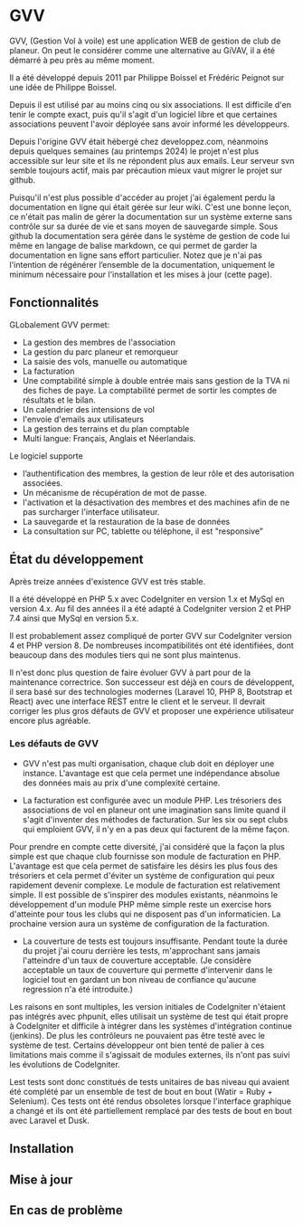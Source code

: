 # GVV

GVV, (Gestion Vol à voile) est une application WEB de gestion de club de planeur. On peut le considérer comme une alternative au GiVAV, il a été démarré à peu près au même moment.

Il a été développé depuis 2011 par Philippe Boissel et Frédéric Peignot sur une idée de Philippe Boissel.

Depuis il est utilisé par au moins cinq ou six associations. Il est difficile d'en tenir le compte exact, puis qu'il s'agit d'un logiciel libre et que certaines associations peuvent l'avoir déployée sans avoir informé les développeurs.

Depuis l'origine GVV était hébergé chez developpez.com, néanmoins depuis quelques semaines (au printemps 2024) le projet n'est plus accessible sur leur site et ils ne répondent plus aux emails. Leur serveur svn semble toujours actif, mais par précaution mieux vaut migrer le projet sur github.

Puisqu'il n'est plus possible d'accéder au projet j'ai également perdu la documentation en ligne qui était gérée sur leur wiki. C'est une bonne leçon, ce n'était pas malin de gérer la documentation sur un système externe sans contrôle sur sa durée de vie et sans moyen de sauvegarde simple. Sous github la documentation sera gérée dans le système de gestion de code lui même en langage de balise markdown, ce qui permet de garder la documentation en ligne sans effort particulier. Notez que je n'ai pas l'intention de régénérer l’ensemble de la documentation, uniquement le minimum nécessaire pour l'installation et les mises à jour (cette page).

## Fonctionnalités

GLobalement GVV permet:

* La gestion des membres de l'association
* La gestion du parc planeur et remorqueur
* La saisie des vols, manuelle ou automatique
* La facturation
* Une comptabilité simple à double entrée mais sans gestion de la TVA ni des fiches de paye. La comptabilité permet de sortir les comptes de résultats et le bilan.
* Un calendrier des intensions de vol
* l'envoie d'emails aux utilisateurs
* La gestion des terrains et du plan comptable
* Multi langue: Français, Anglais et Néerlandais.
  

Le logiciel supporte

* l’authentification des membres, la gestion de leur rôle et des autorisation associées.
* Un mécanisme de récupération de mot de passe.
* l'activation et la désactivation des membres et des machines afin de ne pas surcharger l'interface utilisateur.
* La sauvegarde et la restauration de la base de données
* La consultation sur PC, tablette ou téléphone, il est "responsive"

## État du développement

Après treize années d'existence GVV est très stable.

Il a été développé en PHP 5.x avec CodeIgniter en version 1.x et MySql en version 4.x. Au fil des années il a été adapté à CodeIgniter version 2 et PHP 7.4 ainsi que MySql en version 5.x.

Il est probablement assez compliqué de porter GVV sur CodeIgniter version 4 et PHP version 8. De nombreuses incompatibilités ont été identifiées, dont beaucoup dans des modules tiers qui ne sont plus maintenus.

Il n'est donc plus question de faire évoluer GVV à part pour de la maintenance correctrice. Son successeur est déjà en cours de développent, il sera basé sur des technologies modernes (Laravel 10, PHP 8, Bootstrap et React) avec une interface REST entre le client et le serveur. Il devrait corriger les plus gros défauts de GVV et proposer une expérience utilisateur encore plus agréable.

### Les défauts de GVV

* GVV n'est pas multi organisation, chaque club doit en déployer une instance. L'avantage est que cela permet une indépendance absolue des données mais au prix d'une complexité certaine.

* La facturation est configurée avec un module PHP. Les trésoriers des associations de vol en planeur ont une imagination sans limite quand il s'agit d'inventer des méthodes de facturation. Sur les six ou sept clubs qui emploient GVV, il n'y en a pas deux qui facturent de la même façon.

Pour prendre en compte cette diversité, j'ai considéré que la façon la plus simple est que chaque club fournisse son module de facturation en PHP. L'avantage est que cela permet de satisfaire les désirs les plus fous des trésoriers et cela permet d'éviter un système de configuration qui peux rapidement devenir complexe. Le module de facturation est relativement simple. Il est possible de s'inspirer des modules existants, néanmoins le développement
d'un module PHP même simple reste un exercise hors d'atteinte pour tous les clubs qui ne disposent pas d'un informaticien. La prochaine version aura un système de configuration de la facturation.

* La couverture de tests est toujours insuffisante. Pendant toute la durée du projet j'ai couru derrière les tests, m'approchant sans jamais l'atteindre d'un taux de couverture acceptable. (Je considère acceptable un taux de couverture qui permette d'intervenir dans le logiciel tout en gardant un bon niveau de confiance qu'aucune regression n'a été introduite.)

Les raisons en sont multiples, les version initiales de CodeIgniter n'étaient pas intégrés avec phpunit, elles utilisait un système de test qui était propre à CodeIgniter et difficile à intégrer dans les systèmes d'intégration continue (jenkins). De plus les contrôleurs ne pouvaient pas être testé avec le système de test. Certains développeur ont bien tenté de palier à ces limitations mais comme il s'agissait de modules externes, ils n'ont pas suivi les évolutions de CodeIgniter.

Lest tests sont donc constitués de tests unitaires de bas niveau qui avaient été complété par un ensemble de test de bout en bout (Watir = Ruby + Selenium). Ces tests ont été rendus obsoletes lorsque l'interface graphique a changé et ils ont été partiellement remplacé par des tests de bout en bout avec Laravel et Dusk.

## Installation

## Mise à jour

## En cas de problème





